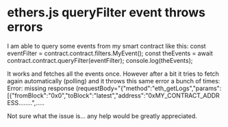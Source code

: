 
# ethers.js queryFilter event throws errors

I am able to query some events from my smart contract like this:
const eventFilter = contract.contract.filters.MyEvent();
const theEvents = await contract.contract.queryFilter(eventFilter);
console.log(theEvents);

It works and fetches all the events once.
However after a bit it tries to fetch again automatically (polling) and it throws this same error a bunch of times:
Error: missing response (requestBody="{\"method\":\"eth_getLogs\",\"params\":[{\"fromBlock\":\"0x0\",\"toBlock\":\"latest\",\"address\":"0xMY_CONTRACT_ADDRESS........",.....

Not sure what the issue is... any help would be greatly appreciated.

        